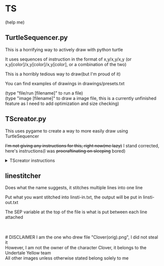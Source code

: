 # TS
(help me)

## TurtleSequencer.py
This is a horrifying way to actively draw with python turtle

It uses sequences of instruction in the format of x,y/x,y/x,y (or x,y[color]/x,y[color]/x,y[color], or a combination of the two)

This is a horribly tedious way to draw(but I'm proud of it)

You can find examples of drawings in drawings/presets.txt

(type "file/run [filename]" to run a file)<br>
(type "image [filename]" to draw a image file, this is a currently unfinished feature as I need to add optimization and size checking)

## TScreator.py
This uses pygame to create a way to more easily draw using TurtleSequencer

~~I'm not giving any instructions for this, right now(me lazy)~~
I stand corrected, here's instructions(I was ~~procraftinating on sleeping~~ bored)
<details>
    <summary>TScreator instructions</summary>
    
    WASD/arrow keys to move
    
    It's currently in pixel mode by default, the switch for it is on line 38
    
    Press enter to place a waypoint(lines are drawn between them in the order that they were place)

    Press O to delete the last placed waypoint

    Press c to remove all placed waypoints

    Press P to convert all waypoint positions to TS instructions

</details>


## linestitcher
Does what the name suggests, it stitches multiple lines into one line

Put what you want stitched into linsti-in.txt, the output will be put in linsti-out.txt

The SEP variable at the top of the file is what is put between each line attached

<br>
<br>
# DISCLAIMER
I am the one who drew file "Clover(orig).png", I did not steal it<br>
However, I am not the owner of the character Clover, it belongs to the Undertale Yellow team<br>
All other images unless otherwise stated belong solely to me